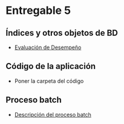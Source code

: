 # Entregable 5

## Índices y otros objetos de BD
- [Evaluación de Desempeño](Indices/Evaluacion_Desempeño/Indices_desempeño.md)


## Código de la aplicación

- Poner la carpeta del código

## Proceso batch

- [Descripción del proceso batch](Batch/Batch.md)
